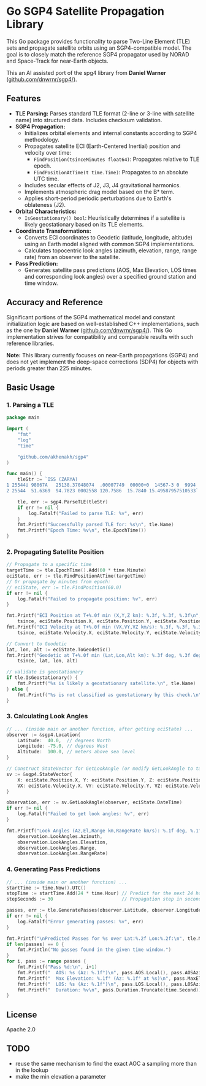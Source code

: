 # Go SGP4 Satellite Propagation Library

This Go package provides functionality to parse Two-Line Element (TLE) sets and propagate satellite orbits using an SGP4-compatible model. The goal is to closely match the reference SGP4 propagator used by NORAD and Space-Track for near-Earth objects.

This an AI assisted port of the spg4 library from **Daniel Warner** ([github.com/dnwrnr/sgp4/](https://github.com/dnwrnr/sgp4/)).

## Features

*   **TLE Parsing:** Parses standard TLE format (2-line or 3-line with satellite name) into structured data. Includes checksum validation.
*   **SGP4 Propagation:**
    *   Initializes orbital elements and internal constants according to SGP4 methodology.
    *   Propagates satellite ECI (Earth-Centered Inertial) position and velocity over time:
        *   `FindPosition(tsinceMinutes float64)`: Propagates relative to TLE epoch.
        *   `FindPositionAtTime(t time.Time)`: Propagates to an absolute UTC time.
    *   Includes secular effects of J2, J3, J4 gravitational harmonics.
    *   Implements atmospheric drag model based on the B\* term.
    *   Applies short-period periodic perturbations due to Earth's oblateness (J2).
*   **Orbital Characteristics:**
    *   `IsGeostationary() bool`: Heuristically determines if a satellite is likely geostationary based on its TLE elements.
*   **Coordinate Transformations:**
    *   Converts ECI coordinates to Geodetic (latitude, longitude, altitude) using an Earth model aligned with common SGP4 implementations.
    *   Calculates topocentric look angles (azimuth, elevation, range, range rate) from an observer to the satellite.
*   **Pass Prediction:**
    *   Generates satellite pass predictions (AOS, Max Elevation, LOS times and corresponding look angles) over a specified ground station and time window.

## Accuracy and Reference

Significant portions of the SGP4 mathematical model and constant initialization logic are based on well-established C++ implementations, such as the one by **Daniel Warner** ([github.com/dnwrnr/sgp4/](https://github.com/dnwrnr/sgp4/)). This Go implementation strives for compatibility and comparable results with such reference libraries.

**Note:** This library currently focuses on near-Earth propagations (SGP4) and does not yet implement the deep-space corrections (SDP4) for objects with periods greater than 225 minutes.

## Basic Usage

### 1. Parsing a TLE

```go
package main

import (
	"fmt"
	"log"
	"time"

	"github.com/akhenakh/sgp4"
)

func main() {
	tleStr := `ISS (ZARYA)
1 25544U 98067A   25138.37048074  .00007749  00000+0  14567-3 0  9994
2 25544  51.6369  94.7823 0002558 120.7586  15.7840 15.49587957510533`

	tle, err := sgp4.ParseTLE(tleStr)
	if err != nil {
		log.Fatalf("Failed to parse TLE: %v", err)
	}
	fmt.Printf("Successfully parsed TLE for: %s\n", tle.Name)
	fmt.Printf("Epoch Time: %v\n", tle.EpochTime())
}
```

### 2. Propagating Satellite Position

```go
// Propagate to a specific time
targetTime := tle.EpochTime().Add(60 * time.Minute)
eciState, err := tle.FindPositionAtTime(targetTime)
// Or propagate by minutes from epoch:
// eciState, err := tle.FindPosition(60.0)
if err != nil {
	log.Fatalf("Failed to propagate position: %v", err)
}

fmt.Printf("ECI Position at T+%.0f min (X,Y,Z km): %.3f, %.3f, %.3f\n",
	tsince, eciState.Position.X, eciState.Position.Y, eciState.Position.Z)
fmt.Printf("ECI Velocity at T+%.0f min (VX,VY,VZ km/s): %.3f, %.3f, %.3f\n",
	tsince, eciState.Velocity.X, eciState.Velocity.Y, eciState.Velocity.Z)

// Convert to Geodetic
lat, lon, alt := eciState.ToGeodetic()
fmt.Printf("Geodetic at T+%.0f min (Lat,Lon,Alt km): %.3f deg, %.3f deg, %.3f km\n",
	tsince, lat, lon, alt)

// validate is geostationary
if tle.IsGeostationary() {
    fmt.Printf("%s is likely a geostationary satellite.\n", tle.Name)
} else {
    fmt.Printf("%s is not classified as geostationary by this check.\n", tle.Name)
}
```

### 3. Calculating Look Angles

```go
// ... (inside main or another function, after getting eciState) ...
observer := &sgp4.Location{
	Latitude:  40.0,  // degrees North
	Longitude: -75.0, // degrees West
	Altitude:  100.0, // meters above sea level
}

// Construct StateVector for GetLookAngle (or modify GetLookAngle to take Eci.Position/Velocity)
sv := &sgp4.StateVector{
    X: eciState.Position.X, Y: eciState.Position.Y, Z: eciState.Position.Z,
    VX: eciState.Velocity.X, VY: eciState.Velocity.Y, VZ: eciState.Velocity.Z,
}

observation, err := sv.GetLookAngle(observer, eciState.DateTime)
if err != nil {
	log.Fatalf("Failed to get look angles: %v", err)
}

fmt.Printf("Look Angles (Az,El,Range km,RangeRate km/s): %.1f deg, %.1f deg, %.1f km, %.2f km/s\n",
	observation.LookAngles.Azimuth,
	observation.LookAngles.Elevation,
	observation.LookAngles.Range,
	observation.LookAngles.RangeRate)
```

### 4. Generating Pass Predictions

```go
// ... (inside main or another function) ...
startTime := time.Now().UTC()
stopTime := startTime.Add(24 * time.Hour) // Predict for the next 24 hours
stepSeconds := 30                         // Propagation step in seconds

passes, err := tle.GeneratePasses(observer.Latitude, observer.Longitude, observer.Altitude, startTime, stopTime, stepSeconds)
if err != nil {
	log.Fatalf("Error generating passes: %v", err)
}

fmt.Printf("\nPredicted Passes for %s over Lat:%.2f Lon:%.2f:\n", tle.Name, observer.Latitude, observer.Longitude)
if len(passes) == 0 {
	fmt.Println("No passes found in the given time window.")
}
for i, pass := range passes {
	fmt.Printf("Pass %d:\n", i+1)
	fmt.Printf("  AOS: %s (Az: %.1f°)\n", pass.AOS.Local(), pass.AOSAzimuth)
	fmt.Printf("  Max Elevation: %.1f° (Az: %.1f° at %s)\n", pass.MaxElevation, pass.MaxElevationAz, pass.MaxElevationTime.Local())
	fmt.Printf("  LOS: %s (Az: %.1f°)\n", pass.LOS.Local(), pass.LOSAzimuth)
	fmt.Printf("  Duration: %v\n", pass.Duration.Truncate(time.Second))
}
```

## License

Apache 2.0


## TODO
- reuse the same mechanism to find the exact AOC a sampling more than in the lookup
- make the min elevation a parameter
